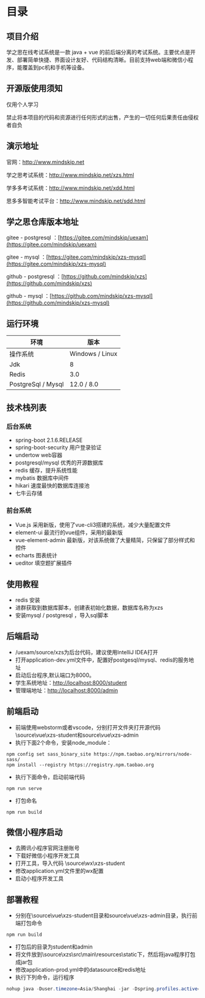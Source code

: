 # 目录

## 项目介绍

学之思在线考试系统是一款 java + vue 的前后端分离的考试系统。主要优点是开发、部署简单快捷、界面设计友好、代码结构清晰。目前支持web端和微信小程序，能覆盖到pc机和手机等设备。

## 开源版使用须知

仅用个人学习

禁止将本项目的代码和资源进行任何形式的出售，产生的一切任何后果责任由侵权者自负

## 演示地址

官网：<http://www.mindskip.net>

学之思考试系统：<http://www.mindskip.net/xzs.html>

学多多考试系统：<http://www.mindskip.net/xdd.html>

思多多智能考试平台：<http://www.mindskip.net/sdd.html>

## 学之思仓库版本地址

gitee - postgresql ：[https://gitee.com/mindskip/uexam](https://gitee.com/mindskip/uexam)

gitee - mysql ：[https://gitee.com/mindskip/xzs-mysql](https://gitee.com/mindskip/xzs-mysql)

github - postgresql ：[https://github.com/mindskip/xzs](https://github.com/mindskip/xzs)

github - mysql ：[https://github.com/mindskip/xzs-mysql](https://github.com/mindskip/xzs-mysql)

## 运行环境

|  环境   | 版本  |
|  ----  | ----  |
| 操作系统  | Windows / Linux |
| Jdk  | 8 |
| Redis  | 3.0 |
| PostgreSql / Mysql  | 12.0 / 8.0 |

## 技术栈列表

### 后台系统

* spring-boot  2.1.6.RELEASE
* spring-boot-security 用户登录验证
* undertow  web容器
* postgresql/mysql 优秀的开源数据库
* redis 缓存，提升系统性能
* mybatis 数据库中间件
* hikari 速度最快的数据库连接池
* 七牛云存储

### 前台系统

* Vue.js  采用新版，使用了vue-cli3搭建的系统，减少大量配置文件
* element-ui  最流行的vue组件，采用的最新版
* vue-element-admin 最新版，对该系统做了大量精简，只保留了部分样式和控件
* echarts 图表统计
* ueditor 填空题扩展插件

## 使用教程

* redis 安装
* 进群获取到数据库脚本，创建表初始化数据，数据库名称为xzs
* 安装mysql / postgresql ，导入sql脚本

## 后端启动

* /uexam/source/xzs为后台代码，建议使用IntelliJ IDEA打开
* 打开application-dev.yml文件中，配置好postgesql/mysql、redis的服务地址
* 启动后台程序,默认端口为8000。
* 学生系统地址：<http://localhost:8000/student>
* 管理端地址：<http://localhost:8000/admin>

## 前端启动

* 前端使用webstorm或者vscode，分别打开文件夹打开源代码\source\vue\xzs-student和source\vue\xzs-admin
* 执行下面2个命令，安装node_module：

 ```npm
npm config set sass_binary_site https://npm.taobao.org/mirrors/node-sass/
npm install --registry https://registry.npm.taobao.org  
 ```

* 执行下面命令，启动前端代码

 ```npm
npm run serve
 ```

* 打包命名

 ```npm
npm run build
 ```

## 微信小程序启动

* 去腾讯小程序官网注册账号
* 下载好微信小程序开发工具
* 打开工具，导入代码 \source\wx\xzs-student
* 修改application.yml文件里的wx配置
* 启动小程序开发工具

## 部署教程

* 分别在\source\vue\xzs-student目录和source\vue\xzs-admin目录，执行前端打包命令

 ```npm
npm run build
 ```

* 打包后的目录为student和admin
* 将文件放到\source\xzs\src\main\resources\static下，然后将java程序打包成jar包
* 修改application-prod.yml中的datasource和redis地址
* 执行下列命令，运行程序

 ```java
nohup java -Duser.timezone=Asia/Shanghai -jar -Dspring.profiles.active=prod  xzs.jar  > start1.log  2>&1 &
 ```
